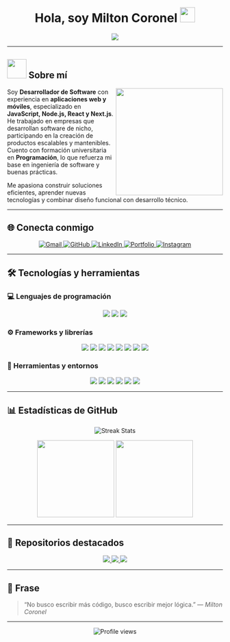 <h1 align="center">Hola, soy Milton Coronel <img src="https://media.giphy.com/media/hvRJCLFzcasrR4ia7z/giphy.gif" width="35"></h1>

<p align="center">
  <a href="https://github.com/DenverCoder1/readme-typing-svg">
    <img src="https://readme-typing-svg.herokuapp.com?font=Fira+Code&color=%23C8BE25&size=25&center=true&vCenter=true&width=600&height=100&lines=Desarrollador+Web+y+Mobile;Apasionado+por+la+tecnología+y+la+optimización;Enfocado+en+crear+soluciones+reales;Siempre+aprendiendo+nuevas+tecnologías">
  </a>
</p>

---

## <picture><img src="https://github.com/7oSkaaa/7oSkaaa/blob/main/Images/about_me.gif?raw=true" width="45"></picture> Sobre mí

<picture> 
  <img align="right" src="https://github.com/7oSkaaa/7oSkaaa/blob/main/Images/Right_Side.gif?raw=true" width="250px">
</picture>

Soy **Desarrollador de Software** con experiencia en **aplicaciones web y móviles**, especializado en **JavaScript, Node.js, React y Next.js**.  
He trabajado en empresas que desarrollan software de nicho, participando en la creación de productos escalables y mantenibles.  
Cuento con formación universitaria en **Programación**, lo que refuerza mi base en ingeniería de software y buenas prácticas.  

Me apasiona construir soluciones eficientes, aprender nuevas tecnologías y combinar diseño funcional con desarrollo técnico.  

---

## 🌐 Conecta conmigo

<p align="center">
  <a href="mailto:miltoncoronel.dev@gmail.com">
    <img src="https://img.shields.io/badge/Gmail-%23EA4335.svg?style=plastic&logo=gmail&logoColor=white" alt="Gmail"/>
  </a>
  <a href="https://github.com/MiltonCoronel2004">
    <img src="https://img.shields.io/badge/GitHub-%23181717.svg?style=plastic&logo=github&logoColor=white" alt="GitHub"/>
  </a>
  <a href="https://www.linkedin.com/in/milton-coronel-dean-3356a7290">
    <img src="https://img.shields.io/badge/LinkedIn-%230A66C2.svg?style=plastic&logo=linkedin&logoColor=white" alt="LinkedIn"/>
  </a>
  <a href="https://miltoncoronelsoftware.netlify.app/">
    <img src="https://img.shields.io/badge/Portafolio-%23000000.svg?style=plastic&logo=netlify&logoColor=white" alt="Portfolio"/>
  </a>
  <a href="https://www.instagram.com/miltoncoronel__/">
    <img src="https://img.shields.io/badge/Instagram-%23E4405F.svg?style=plastic&logo=instagram&logoColor=white" alt="Instagram"/>
  </a>
</p>

---

## 🛠️ Tecnologías y herramientas

### 💻 Lenguajes de programación
<p align="center">
  <img src="https://img.shields.io/badge/JavaScript-%23F7DF1E.svg?style=plastic&logo=javascript&logoColor=black"/>
  <img src="https://img.shields.io/badge/PHP-%23777BB4.svg?style=plastic&logo=php&logoColor=white"/>
  <img src="https://img.shields.io/badge/SQL-%2300f.svg?style=plastic&logo=database&logoColor=white"/>
</p>

### ⚙️ Frameworks y librerías
<p align="center">
  <img src="https://img.shields.io/badge/Node.js-%23339933.svg?style=plastic&logo=node.js&logoColor=white"/>
  <img src="https://img.shields.io/badge/Express-%23000000.svg?style=plastic&logo=express&logoColor=white"/>
  <img src="https://img.shields.io/badge/React-%2361DAFB.svg?style=plastic&logo=react&logoColor=black"/>
  <img src="https://img.shields.io/badge/Next.js-%23000000.svg?style=plastic&logo=next.js&logoColor=white"/>
  <img src="https://img.shields.io/badge/React%20Native-%2302569B.svg?style=plastic&logo=react&logoColor=white"/>
  <img src="https://img.shields.io/badge/Expo-%23000020.svg?style=plastic&logo=expo&logoColor=white"/>
  <img src="https://img.shields.io/badge/Nativewind-%2361DAFB.svg?style=plastic&logo=tailwindcss&logoColor=white"/>
  <img src="https://img.shields.io/badge/MySQL-%234479A1.svg?style=plastic&logo=mysql&logoColor=white"/>
</p>

### 🧰 Herramientas y entornos
<p align="center">
  <img src="https://img.shields.io/badge/VSCode-%23007ACC.svg?style=plastic&logo=visual-studio-code&logoColor=white"/>
  <img src="https://img.shields.io/badge/Git-%23F05033.svg?style=plastic&logo=git&logoColor=white"/>
  <img src="https://img.shields.io/badge/GitHub-%23181717.svg?style=plastic&logo=github&logoColor=white"/>
  <img src="https://img.shields.io/badge/GitLab-%23FC6D26.svg?style=plastic&logo=gitlab&logoColor=white"/>
  <img src="https://img.shields.io/badge/Postman-%23FF6C37.svg?style=plastic&logo=postman&logoColor=white"/>
  <img src="https://img.shields.io/badge/Linux-FCC624?style=plastic&logo=linux&logoColor=black"/>
</p>

---

## 📊 Estadísticas de GitHub

<p align="center">
  <img src="https://github-readme-streak-stats.herokuapp.com/?user=MiltonCoronel2004&theme=tokyonight_duo" alt="Streak Stats"/>
</p>

<p align="center">
  <img src="https://github-readme-stats.vercel.app/api?username=MiltonCoronel2004&show_icons=true&count_private=true&theme=tokyonight&layout=compact" height="180px"/>
  <img src="https://github-readme-stats.vercel.app/api/top-langs?username=MiltonCoronel2004&langs_count=10&theme=tokyonight&layout=compact" height="180px"/>
</p>

---

## 📂 Repositorios destacados

<p align="center">
  <a href="https://github.com/MiltonCoronel2004/MyFitnessApp">
    <img src="https://github-readme-stats.vercel.app/api/pin/?username=MiltonCoronel2004&repo=MyFitnessApp&theme=tokyonight"/>
  </a>
  <a href="https://github.com/MiltonCoronel2004/NodeAPI">
    <img src="https://github-readme-stats.vercel.app/api/pin/?username=MiltonCoronel2004&repo=NodeAPI&theme=tokyonight"/>
  </a>
  <a href="https://github.com/MiltonCoronel2004/NextTailwindTemplate">
    <img src="https://github-readme-stats.vercel.app/api/pin/?username=MiltonCoronel2004&repo=NextTailwindTemplate&theme=tokyonight"/>
  </a>
</p>

---

## 💬 Frase

> “No busco escribir más código, busco escribir mejor lógica.” — *Milton Coronel*

---

<p align="center">
  <img src="https://komarev.com/ghpvc/?username=MiltonCoronel2004&label=Visitas%20al%20perfil&color=0047AB&style=plastic" alt="Profile views"/>
</p>
